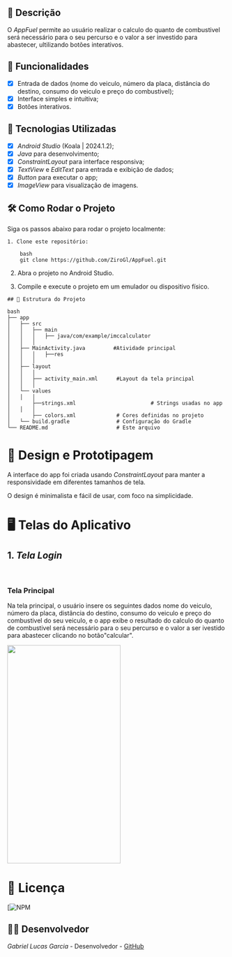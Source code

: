 ## 📱 Descrição

O *AppFuel* permite ao usuário realizar o calculo do quanto de combustivel será necessário para o seu percurso e o valor a ser investido para abastecer, ultilizando botões interativos. 

## 🔧 Funcionalidades

- [x] Entrada de dados (nome do veiculo, número da placa, distância do destino, consumo do veiculo e preço do combustivel);
- [x] Interface simples e intuitiva;
- [x] Botões interativos.

## 🚀 Tecnologias Utilizadas

- [x] *Android Studio* (Koala | 2024.1.2);
- [x] *Java* para desenvolvimento;
- [x] *ConstraintLayout* para interface responsiva;
- [x] *TextView* e *EditText* para entrada e exibição de dados;
- [x] *Button*   para executar o app;
- [x] *ImageView* para visualização de imagens.

## 🛠️ Como Rodar o Projeto

Siga os passos abaixo para rodar o projeto localmente:
```
1. Clone este repositório:

    bash
    git clone https://github.com/ZiroGl/AppFuel.git
```
    

2. Abra o projeto no Android Studio.

3. Compile e execute o projeto em um emulador ou dispositivo físico.

```
## 📂 Estrutura do Projeto

bash
├── app
│   ├── src
│   │   ├── main
│   │   │   ├── java/com/example/imccalculator
│   │   │  
│   ├── MainActivity.java         #Atividade principal 
│   │   │   ├──res
│   │   │  
│   ├── layout
│   │   │  
│   │   ├── activity_main.xml      #Layout da tela principal
│   │   │  
│   └── values
│   │   │  
│       ├──strings.xml                        # Strings usadas no app
│   │   │  
│       ├── colors.xml             # Cores definidas no projeto
│   └── build.gradle               # Configuração do Gradle
└── README.md                      # Este arquivo
```


 
# 🎨 Design e Prototipagem
 
A interface do app foi criada usando *ConstraintLayout* para manter a responsividade em diferentes tamanhos de tela.
 
O design é minimalista e fácil de usar, com foco na simplicidade.
 
# 🖥️ Telas do Aplicativo
 
## 1. *Tela Login*
 <br> <h3> Tela Principal</h3>
Na tela principal, o usuário insere os seguintes dados nome do veiculo, número da placa, distância do destino, consumo do veiculo e preço do combustivel do seu veiculo, e o app exibe o resultado do calculo do quanto de combustivel será necessário para o seu percurso e o valor a ser ivestido para abastecer clicando no botão"calcular".


<img src="https://github.com/user-attachments/assets/d99294f2-3745-4831-ba94-971bcec9b2c3" width="260" height="500"/>



# 📄 Licença

[![NPM](https://github.com/ZiroGl/AppFuel/blob/main/LICENSE)  

## 👨‍💻 Desenvolvedor 

*Gabriel Lucas Garcia* - Desenvolvedor - [GitHub](https://github.com/ZiroGl) 


